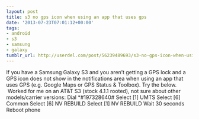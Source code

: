 ```yaml
---
layout: post
title: s3 no gps icon when using an app that uses gps
date: '2013-07-23T07:01:12+00:00'
tags:
- android
- s3
- samsung
- galaxy
tumblr_url: http://userdel.com/post/56239489693/s3-no-gps-icon-when-using-an-app-that-uses-gps
---
```

If you have a Samsung Galaxy S3 and you aren’t getting a GPS lock and a GPS icon does not show in the notifications area when using an app that uses GPS (e.g. Google Maps or GPS Status & Toolbox). Try the below.  Worked for me on an AT&T S3 (stock 4.1.1 rooted), not sure about other models/carrier versions:
Dial *#197328640#
Select [1] UMTS
Select [6] Common
Select [6] NV REBUILD
Select [1] NV REBUILD
Wait 30 seconds
Reboot phone 
